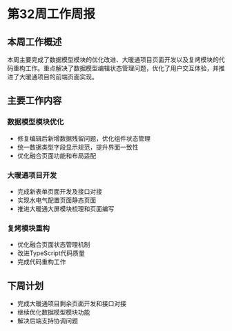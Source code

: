 # 第32周工作周报

## 本周工作概述

本周主要完成了数据模型模块的优化改进、大暖通项目页面开发以及复烤模块的代码重构工作。重点解决了数据模型编辑状态管理问题，优化了用户交互体验，并推进了大暖通项目的前端页面实现。

## 主要工作内容

### 数据模型模块优化
- 修复编辑后新增数据残留问题，优化组件状态管理
- 统一数据类型字段显示规范，提升界面一致性
- 优化融合页面功能和布局适配

### 大暖通项目开发
- 完成新表单页面开发及接口对接
- 实现水电气配置页面静态页面
- 推进大暖通大屏模块梳理和页面编写

### 复烤模块重构
- 优化融合页面状态管理机制
- 改进TypeScript代码质量
- 完成代码重构工作

## 下周计划
- 完成大暖通项目剩余页面开发和接口对接
- 继续优化数据模型模块功能
- 解决后端支持协调问题